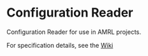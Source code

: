 # Configuration Reader
Configuration Reader for use in AMRL projects.

For specification details, see the [Wiki](https://github.com/umass-amrl/ConfigurationReader/wiki)
